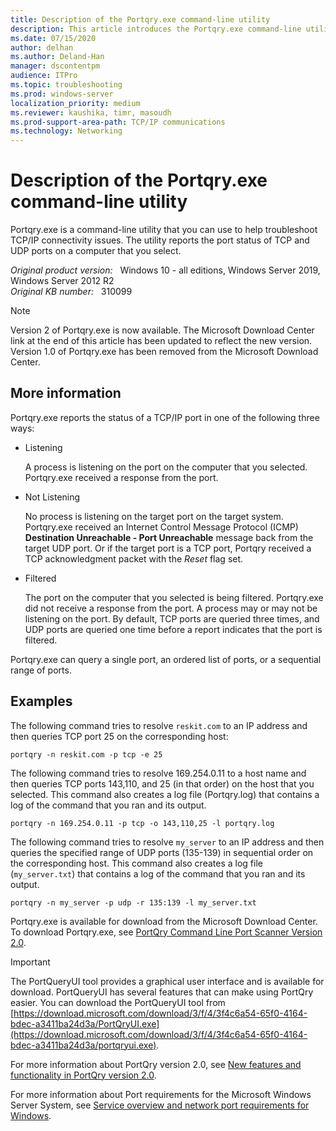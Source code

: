 ```yaml
---
title: Description of the Portqry.exe command-line utility
description: This article introduces the Portqry.exe command-line utility.
ms.date: 07/15/2020
author: delhan
ms.author: Deland-Han
manager: dscontentpm
audience: ITPro
ms.topic: troubleshooting
ms.prod: windows-server
localization_priority: medium
ms.reviewer: kaushika, timr, masoudh
ms.prod-support-area-path: TCP/IP communications
ms.technology: Networking
---
```

# Description of the Portqry.exe command-line utility

Portqry.exe is a command-line utility that you can use to help troubleshoot TCP/IP connectivity issues. The utility reports the port status of TCP and UDP ports on a computer that you select.

_Original product version:_ &nbsp; Windows 10 - all editions, Windows Server 2019, Windows Server 2012 R2  
_Original KB number:_ &nbsp; 310099

> [!NOTE]
> Version 2 of Portqry.exe is now available. The Microsoft Download Center link at the end of this article has been updated to reflect the new version. Version 1.0 of Portqry.exe has been removed from the Microsoft Download Center.

## More information

Portqry.exe reports the status of a TCP/IP port in one of the following three ways:

- Listening

  A process is listening on the port on the computer that you selected. Portqry.exe received a response from the port.

- Not Listening

  No process is listening on the target port on the target system. Portqry.exe received an Internet Control Message Protocol (ICMP) **Destination Unreachable - Port Unreachable** message back from the target UDP port. Or if the target port is a TCP port, Portqry received a TCP acknowledgment packet with the *Reset* flag set.

- Filtered

  The port on the computer that you selected is being filtered. Portqry.exe did not receive a response from the port. A process may or may not be listening on the port. By default, TCP ports are queried three times, and UDP ports are queried one time before a report indicates that the port is filtered.

Portqry.exe can query a single port, an ordered list of ports, or a sequential range of ports.

## Examples

The following command tries to resolve `reskit.com` to an IP address and then queries TCP port 25 on the corresponding host:

```console
portqry -n reskit.com -p tcp -e 25
```

The following command tries to resolve 169.254.0.11 to a host name and then queries TCP ports 143,110, and 25 (in that order) on the host that you selected. This command also creates a log file (Portqry.log) that contains a log of the command that you ran and its output.

```console
portqry -n 169.254.0.11 -p tcp -o 143,110,25 -l portqry.log
```

The following command tries to resolve `my_server` to an IP address and then queries the specified range of UDP ports (135-139) in sequential order on the corresponding host. This command also creates a log file (`my_server.txt`) that contains a log of the command that you ran and its output.

```console
portqry -n my_server -p udp -r 135:139 -l my_server.txt
```

Portqry.exe is available for download from the Microsoft Download Center. To download Portqry.exe, see [PortQry Command Line Port Scanner Version 2.0](https://www.microsoft.com/download/details.aspx?id=17148).

> [!IMPORTANT]
> The PortQueryUI tool provides a graphical user interface and is available for download. PortQueryUI has several features that can make using PortQry easier. You can download the PortQueryUI tool from [https://download.microsoft.com/download/3/f/4/3f4c6a54-65f0-4164-bdec-a3411ba24d3a/PortQryUI.exe](https://download.microsoft.com/download/3/f/4/3f4c6a54-65f0-4164-bdec-a3411ba24d3a/portqryui.exe).

For more information about PortQry version 2.0, see [New features and functionality in PortQry version 2.0](https://support.microsoft.com/help/832919).

For more information about Port requirements for the Microsoft Windows Server System, see [Service overview and network port requirements for Windows](https://support.microsoft.com/help/832017).
